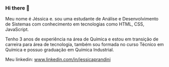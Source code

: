 ### Hi there 👋

Meu nome é Jéssica e. sou uma estudante de Análise e Desenvolvimento de Sistemas com conhecimento em tecnologias como HTML, CSS, JavaScript.

Tenho 3 anos de experiência na área de Química e estou em transição de carreira para área de tecnologia, 
também sou formada no curso Técnico em Química e possuo graduação em Química Industrial.

Meu linkedin: www.linkedin.com/in/jessicaprandini
